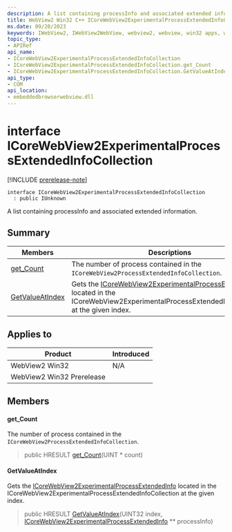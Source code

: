 ```yaml
---
description: A list containing processInfo and associated extended information.
title: WebView2 Win32 C++ ICoreWebView2ExperimentalProcessExtendedInfoCollection
ms.date: 09/20/2023
keywords: IWebView2, IWebView2WebView, webview2, webview, win32 apps, win32, edge, ICoreWebView2, ICoreWebView2Controller, browser control, edge html, ICoreWebView2ExperimentalProcessExtendedInfoCollection
topic_type: 
- APIRef
api_name:
- ICoreWebView2ExperimentalProcessExtendedInfoCollection
- ICoreWebView2ExperimentalProcessExtendedInfoCollection.get_Count
- ICoreWebView2ExperimentalProcessExtendedInfoCollection.GetValueAtIndex
api_type:
- COM
api_location:
- embeddedbrowserwebview.dll
---
```


# interface ICoreWebView2ExperimentalProcessExtendedInfoCollection

[!INCLUDE [prerelease-note](../includes/prerelease-note.md)]

```
interface ICoreWebView2ExperimentalProcessExtendedInfoCollection
  : public IUnknown
```

A list containing processInfo and associated extended information.

## Summary

 Members                        | Descriptions
--------------------------------|---------------------------------------------
[get_Count](#get_count) | The number of process contained in the `ICoreWebView2ProcessExtendedInfoCollection`.
[GetValueAtIndex](#getvalueatindex) | Gets the [ICoreWebView2ExperimentalProcessExtendedInfo](icorewebview2experimentalprocessextendedinfo.md) located in the ICoreWebView2ExperimentalProcessExtendedInfoCollection at the given index.

## Applies to

Product                         | Introduced
--------------------------------|---------------------------------------------
WebView2 Win32            |    N/A
WebView2 Win32 Prerelease |    

## Members

#### get_Count

The number of process contained in the `ICoreWebView2ProcessExtendedInfoCollection`.

> public HRESULT [get_Count](#get_count)(UINT * count)

#### GetValueAtIndex

Gets the [ICoreWebView2ExperimentalProcessExtendedInfo](icorewebview2experimentalprocessextendedinfo.md) located in the ICoreWebView2ExperimentalProcessExtendedInfoCollection at the given index.

> public HRESULT [GetValueAtIndex](#getvalueatindex)(UINT32 index, [ICoreWebView2ExperimentalProcessExtendedInfo](icorewebview2experimentalprocessextendedinfo.md) ** processInfo)

